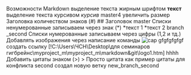 Возможности Markdown
выделение текста жирным шрифтом **текст**
выделение текста курсивом *курсив*
master4 увеличить размер  Заголовка количеством знаков (#) ## Заголовок
master Списки ненумерованные записываем через знак (*) *текст 1 *текст 2 branch _second
Списки нумерованные записываем через цифры (1,2 и тд.)
Добавлять изображения через написание команды ![cap](img/foto.png) gfgfgfgfgf
создать ссылку [!C:\Users\ЧСН\Desktop\для семинаров гигбрейнс\myproject_m\myproject_m\markdown&git\logo1.htm]
hhhh Добавить цитаты знаком (>) > Просто цитата  как пример цитаты
для конфликта second создал новую ветку new_branch_second
